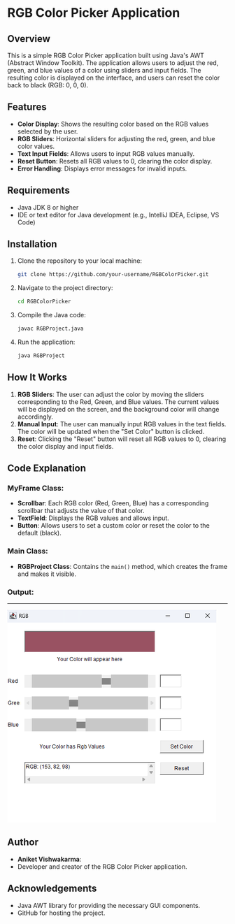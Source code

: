 # RGB Color Picker Application

## Overview
This is a simple RGB Color Picker application built using Java's AWT (Abstract Window Toolkit). The application allows users to adjust the red, green, and blue values of a color using sliders and input fields. The resulting color is displayed on the interface, and users can reset the color back to black (RGB: 0, 0, 0).

## Features
- **Color Display**: Shows the resulting color based on the RGB values selected by the user.
- **RGB Sliders**: Horizontal sliders for adjusting the red, green, and blue color values.
- **Text Input Fields**: Allows users to input RGB values manually.
- **Reset Button**: Resets all RGB values to 0, clearing the color display.
- **Error Handling**: Displays error messages for invalid inputs.

## Requirements
- Java JDK 8 or higher
- IDE or text editor for Java development (e.g., IntelliJ IDEA, Eclipse, VS Code)

## Installation
1. Clone the repository to your local machine:

    ```bash
    git clone https://github.com/your-username/RGBColorPicker.git
    ```

2. Navigate to the project directory:

    ```bash
    cd RGBColorPicker
    ```

3. Compile the Java code:

    ```bash
    javac RGBProject.java
    ```

4. Run the application:

    ```bash
    java RGBProject
    ```

## How It Works
1. **RGB Sliders**: The user can adjust the color by moving the sliders corresponding to the Red, Green, and Blue values. The current values will be displayed on the screen, and the background color will change accordingly.
2. **Manual Input**: The user can manually input RGB values in the text fields. The color will be updated when the "Set Color" button is clicked.
3. **Reset**: Clicking the "Reset" button will reset all RGB values to 0, clearing the color display and input fields.

## Code Explanation
### MyFrame Class:
- **Scrollbar**: Each RGB color (Red, Green, Blue) has a corresponding scrollbar that adjusts the value of that color.
- **TextField**: Displays the RGB values and allows input.
- **Button**: Allows users to set a custom color or reset the color to the default (black).

### Main Class:
- **RGBProject Class**: Contains the `main()` method, which creates the frame and makes it visible.
  

### Output:
---
![OutputImage](JavaRgb.png)






## Author
- **Aniket Vishwakarma**:
- Developer and creator of the RGB Color Picker application.

## Acknowledgements
- Java AWT library for providing the necessary GUI components.
- GitHub for hosting the project.

